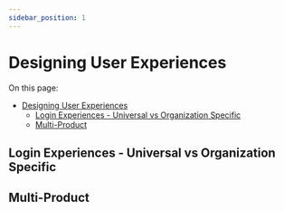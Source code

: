 ```yaml
---
sidebar_position: 1
---
```


# Designing User Experiences

On this page:

- [Designing User Experiences](#designing-user-experiences)
  - [Login Experiences - Universal vs Organization Specific](#login-experiences---universal-vs-organization-specific)
  - [Multi-Product](#multi-product)

## Login Experiences - Universal vs Organization Specific

## Multi-Product

